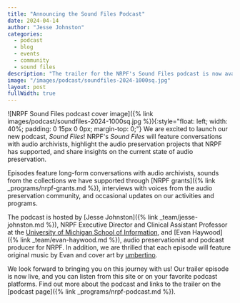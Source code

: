 ```yaml
---
title: "Announcing the Sound Files Podcast"
date: 2024-04-14
author: "Jesse Johnston"
categories: 
  - podcast
  - blog
  - events
  - community
  - sound files
description: "The trailer for the NRPF's Sound Files podcast is now available!"
image: "/images/podcast/soundfiles-2024-1000sq.jpg"
layout: post
fullWidth: true
---
```



![NRPF Sound Files podcast cover image]({% link images/podcast/soundfiles-2024-1000sq.jpg %}){:style="float: left; width: 40%; padding: 0 15px 0 0px; margin-top: 0;"}
We are excited to launch our new podcast, _Sound Files_!
NRPF's _Sound Files_ will feature conversations with audio archivists,
highlight the audio preservation projects that NRPF has supported,
and share insights on the current state of audio preservation.

Episodes feature long-form conversations with audio archivists,
sounds from the collections we have supported through [NRPF grants]({% link _programs/nrpf-grants.md %}),
interviews with voices from the audio preservation community,
and occasional updates on our activities and programs.

The podcast is hosted by [Jesse Johnston]({% link _team/jesse-johnston.md %}), NRPF Executive Director and
Clinical Assistant Professor at the [University of Michigan School of Information](https://si.umich.edu/),
and [Evan Haywood]({% link _team/evan-haywood.md %}), audio preservationist and podcast producer for NRPF.
In addition, we are thrilled that each episode will feature original music
by Evan and cover art by [umbertino](https://99designs.com/profiles/774966).

We look forward to bringing you on this journey with us!
Our trailer episode is now live, and you can listen from this site or on
your favorite podcast platforms. Find out more about the podcast and links to the trailer on the [podcast page]({% link _programs/nrpf-podcast.md %}).
